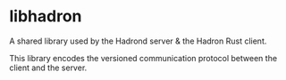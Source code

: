 libhadron
=========
A shared library used by the Hadrond server & the Hadron Rust client.

This library encodes the versioned communication protocol between the client and the server.
